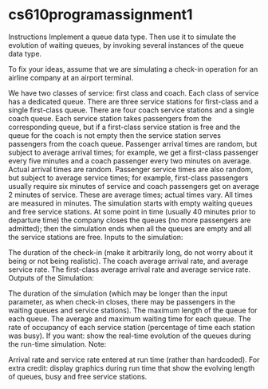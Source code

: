 # cs610programassignment1

Instructions
Implement a queue data type. Then use it to simulate the evolution of waiting queues, by invoking several instances of the queue data type.

To fix your ideas, assume that we are simulating a check-in operation for an airline company at an airport terminal. 

We have two classes of service: first class and coach. Each class of service has a dedicated queue.
There are three service stations for first-class and a single first-class queue.
There are four coach service stations and a single coach queue.
Each service station takes passengers from the corresponding queue, but if a first-class service station is free and the queue for the coach is not empty then the service station serves passengers from the coach queue.
Passenger arrival times are random, but subject to average arrival times; for example, we get a first-class passenger every five minutes and a coach passenger every two minutes on average. Actual arrival times are random.
Passenger service times are also random, but subject to average service times; for example, first-class passengers usually require six minutes of service and coach passengers get on average 2 minutes of service. These are average times; actual times vary. All times are measured in minutes.
The simulation starts with empty waiting queues and free service stations. At some point in time (usually 40 minutes prior to departure time) the company closes the queues (no more passengers are admitted); then the simulation ends when all the queues are empty and all the service stations are free.
Inputs to the simulation:

The duration of the check-in (make it arbitrarily long, do not worry about it being or not being realistic).
The coach average arrival rate, and average service rate.
The first-class average arrival rate and average service rate.
Outputs of the Simulation:

The duration of the simulation (which may be longer than the input parameter, as when check-in closes, there may be passengers in the waiting queues and service stations).
The maximum length of the queue for each queue.
The average and maximum waiting time for each queue.
The rate of occupancy of each service station (percentage of time each station was busy).
If you want: show the real-time evolution of the queues during the run-time simulation.
Note:

Arrival rate and service rate entered at run time (rather than hardcoded).
For extra credit:  display graphics during run time that show the evolving length of queues, busy and free service stations.
